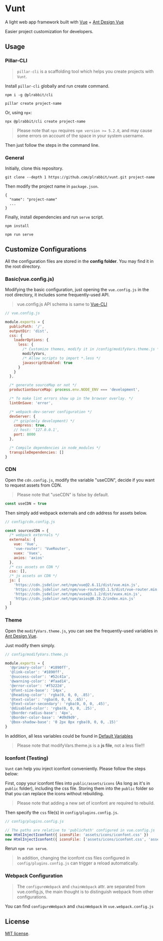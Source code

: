 # Vunt

A light web app framework built with [Vue](https://github.com/vuejs/vue) + [Ant Design Vue](https://github.com/vueComponent/ant-design-vue)

Easier project customization for developers.

## Usage

### Pillar-CLI

> ```pillar-cli``` is a scaffolding tool which helps you create projects with ```Vunt```.

Install ```pillar-cli``` globally and run create command.
```
npm i -g @plrabbit/cli

pillar create project-name
```

Or, using ```npx```:

```
npx @plrabbit/cli create project-name
```
> Please note that ```npx``` requires ```npm version >= 5.2.0```, and may cause some errors on account of the space in your system username.

Then just follow the steps in the command line.

### General

Initially, clone this repository.
```
git clone --depth 1 https://github.com/plrabbit/vunt.git project-name
```

Then modify the project name in ```package.json```.
```
{
  "name": "project-name"
  ...
}
```

Finally, install dependencies and run ```serve``` script.
```
npm install

npm run serve
```

## Customize Configurations

All the configuration files are stored in the **config folder**. You may find it in the root directory.

### Basic(vue.config.js)

Modifying the basic configuration, just opening the ```vue.config.js``` in the root directory, it includes some frequently-used API.

> vue.config.js API schema is same to [Vue-CLI](https://cli.vuejs.org/config/#vue-config-js)

```js
// vue.config.js

module.exports = {
  publicPath: '/',
  outputDir: 'dist',
  css: {
    loaderOptions: {
      less: {
        /* Customize themes, modify it in /config/modifyVars.theme.js */
        modifyVars,
        /* Allow scripts to import *.less */
        javascriptEnabled: true
      }
    }
  },

  /* generate sourceMap or not */
  productionSourceMap: process.env.NODE_ENV === 'development',

  /* To make lint errors show up in the browser overlay. */
  lintOnSave: 'error',

  /* webpack-dev-server configuration */
  devServer: {
    /* gzip(only development) */
    compress: true,
    // host: '127.0.0.1',
    port: 8000
  },

  /* Compile dependencies in node_modules */
  transpileDependencies: []
}
```

### CDN

Open the ```cdn.config.js```, modify the variable "useCDN", decide if you want to request assets from CDN.

> Please note that "useCDN" is false by default.

```js
const useCDN = true
```

Then simply add webpack externals and cdn address for assets below.
```js
// config/cdn.config.js

const sourcesCDN = {
  /* webpack externals */
  externals: {
    vue: 'Vue',
    'vue-router': 'VueRouter',
    vuex: 'Vuex',
    axios: 'axios'
  },
  /* css assets on CDN */
  css: [],
  /* js assets on CDN */
  js: [
    'https://cdn.jsdelivr.net/npm/vue@2.6.11/dist/vue.min.js',
    'https://cdn.jsdelivr.net/npm/vue-router@3.1.5/dist/vue-router.min.js',
    'https://cdn.jsdelivr.net/npm/vuex@3.1.2/dist/vuex.min.js',
    'https://cdn.jsdelivr.net/npm/axios@0.19.2/index.min.js'
  ]
}
```

### Theme

Open the ```modifyVars.theme.js```, you can see the frequently-used variables in [Ant Design Vue](https://github.com/vueComponent/ant-design-vue).

Just modify them simply.

```js
// config/modifyVars.theme.js

module.exports = {
  '@primary-color': '#1890ff',
  '@link-color': '#1890ff',
  '@success-color': '#52c41a',
  '@warning-color': '#faad14',
  '@error-color': '#f5222d',
  '@font-size-base': '14px',
  '@heading-color': 'rgba(0, 0, 0, .85)',
  '@text-color': 'rgba(0, 0, 0, .65)',
  '@text-color-secondary': 'rgba(0, 0, 0, .45)',
  '@disabled-color': 'rgba(0, 0, 0, .25)',
  '@border-radius-base': '4px',
  '@border-color-base': '#d9d9d9',
  '@box-shadow-base': '0 2px 8px rgba(0, 0, 0, .15)'
}
```

In addition, all less variables could be found in [Default Variables](https://github.com/vueComponent/ant-design-vue/blob/master/components/style/themes/default.less)

> Please note that modifyVars.theme.js is a **js file**, not a less file!!!

### Iconfont (Testing)

```Vunt``` can help you inject iconfont conveniently. Please follow the steps below:

First, copy your iconfont files into ```public/assets/icons``` (As long as it's in ```public``` folder), including the css file. Storing them into the ```public``` folder so that you can replace the icons without rebuilding.

> Please note that adding a new set of iconfont are required to rebuild.

Then specify the ```css``` file(s) in ```config/plugins.config.js```.

```js
// config/plugins.config.js

// The paths are relative to 'publicPath' configured in vue.config.js
new HtmlInjectIconfont({ iconsFile: 'assets/icons/iconfont.css' })
new HtmlInjectIconfont({ iconsFile: ['assets/icons/iconfont.css', 'assets/icons/xxx.css'] })
```

Rerun ```npm run serve```.

> In addition, changing the iconfont css files configured in ```config/plugins.config.js``` can trigger a reload automatically.

### Webpack Configuration

> The ```configureWebpack``` and ```chainWebpack``` attr. are separated from vue.config.js, the main thought is to distinguish webpack from other configurations.

You can find ```configureWebpack``` and ```chainWebpack``` in ```vue.webpack.config.js```

## License

[MIT license](./LICENSE).
